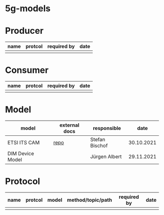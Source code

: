 # 5g-models


# Producer

| name                  | protcol          | required by    | date       |
|-----------------------|------------------|----------------|------------|
|                       |                  |                |            |


# Consumer

| name                  | protcol          | required by    | date       |
|-----------------------|------------------|----------------|------------|
|                       |                  |                |            |

# Model

| model            | external docs                                              | responsible    | date       |
| ---------------- | ---------------------------------------------------------- | -------------- | ---------- |
| ETSI ITS CAM     | [repo](https://forge.etsi.org/rep/ITS/asn1/cam_en302637_2) | Stefan Bischof | 30.10.2021 |
| DIM Device Model |                                                            | Jürgen Albert  | 29.11.2021 |


# Protocol

| name                  | protcol          | model         | method/topic/path    | required by    | date       |
|-----------------------|------------------|---------------|----------------------|----------------|------------|
|                       |                  |               |                      |                |            |



